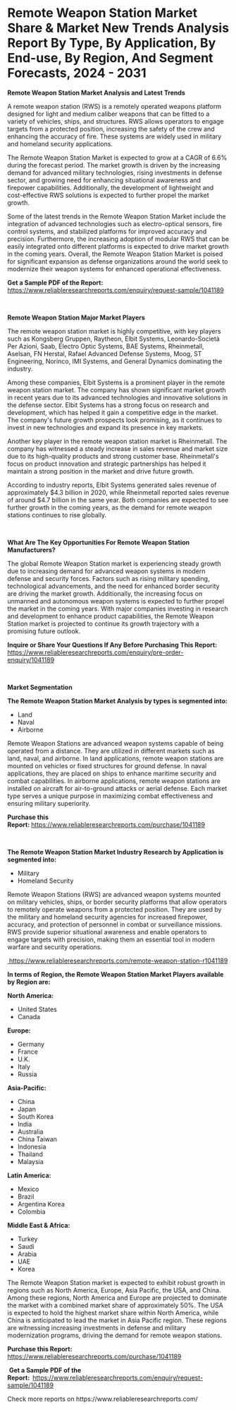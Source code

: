 <p><h1>Remote Weapon Station Market Share & Market New Trends Analysis Report By Type, By Application, By End-use, By Region, And Segment Forecasts, 2024 - 2031</h1></p><p><strong>Remote Weapon Station Market Analysis and Latest Trends</strong></p>
<p><p>A remote weapon station (RWS) is a remotely operated weapons platform designed for light and medium caliber weapons that can be fitted to a variety of vehicles, ships, and structures. RWS allows operators to engage targets from a protected position, increasing the safety of the crew and enhancing the accuracy of fire. These systems are widely used in military and homeland security applications.</p><p>The Remote Weapon Station Market is expected to grow at a CAGR of 6.6% during the forecast period. The market growth is driven by the increasing demand for advanced military technologies, rising investments in defense sector, and growing need for enhancing situational awareness and firepower capabilities. Additionally, the development of lightweight and cost-effective RWS solutions is expected to further propel the market growth.</p><p>Some of the latest trends in the Remote Weapon Station Market include the integration of advanced technologies such as electro-optical sensors, fire control systems, and stabilized platforms for improved accuracy and precision. Furthermore, the increasing adoption of modular RWS that can be easily integrated onto different platforms is expected to drive market growth in the coming years. Overall, the Remote Weapon Station Market is poised for significant expansion as defense organizations around the world seek to modernize their weapon systems for enhanced operational effectiveness.</p></p>
<p><strong>Get a Sample PDF of the Report:&nbsp;</strong> <a href="https://www.reliableresearchreports.com/enquiry/request-sample/1041189">https://www.reliableresearchreports.com/enquiry/request-sample/1041189</a></p>
<p>&nbsp;</p>
<p><strong>Remote Weapon Station Major Market Players</strong></p>
<p><p>The remote weapon station market is highly competitive, with key players such as Kongsberg Gruppen, Raytheon, Elbit Systems, Leonardo-Società Per Azioni, Saab, Electro Optic Systems, BAE Systems, Rheinmetall, Aselsan, FN Herstal, Rafael Advanced Defense Systems, Moog, ST Engineering, Norinco, IMI Systems, and General Dynamics dominating the industry.</p><p>Among these companies, Elbit Systems is a prominent player in the remote weapon station market. The company has shown significant market growth in recent years due to its advanced technologies and innovative solutions in the defense sector. Elbit Systems has a strong focus on research and development, which has helped it gain a competitive edge in the market. The company's future growth prospects look promising, as it continues to invest in new technologies and expand its presence in key markets.</p><p>Another key player in the remote weapon station market is Rheinmetall. The company has witnessed a steady increase in sales revenue and market size due to its high-quality products and strong customer base. Rheinmetall's focus on product innovation and strategic partnerships has helped it maintain a strong position in the market and drive future growth.</p><p>According to industry reports, Elbit Systems generated sales revenue of approximately $4.3 billion in 2020, while Rheinmetall reported sales revenue of around $4.7 billion in the same year. Both companies are expected to see further growth in the coming years, as the demand for remote weapon stations continues to rise globally.</p></p>
<p>&nbsp;</p>
<p><strong>What Are The Key Opportunities For Remote Weapon Station Manufacturers?</strong></p>
<p><p>The global Remote Weapon Station market is experiencing steady growth due to increasing demand for advanced weapon systems in modern defense and security forces. Factors such as rising military spending, technological advancements, and the need for enhanced border security are driving the market growth. Additionally, the increasing focus on unmanned and autonomous weapon systems is expected to further propel the market in the coming years. With major companies investing in research and development to enhance product capabilities, the Remote Weapon Station market is projected to continue its growth trajectory with a promising future outlook.</p></p>
<p><strong>Inquire or Share Your Questions If Any Before Purchasing This Report:</strong> <a href="https://www.reliableresearchreports.com/enquiry/pre-order-enquiry/1041189">https://www.reliableresearchreports.com/enquiry/pre-order-enquiry/1041189</a></p>
<p>&nbsp;</p>
<p><strong>Market Segmentation</strong></p>
<p><strong>The Remote Weapon Station Market Analysis by types is segmented into:</strong></p>
<p><ul><li>Land</li><li>Naval</li><li>Airborne</li></ul></p>
<p><p>Remote Weapon Stations are advanced weapon systems capable of being operated from a distance. They are utilized in different markets such as land, naval, and airborne. In land applications, remote weapon stations are mounted on vehicles or fixed structures for ground defense. In naval applications, they are placed on ships to enhance maritime security and combat capabilities. In airborne applications, remote weapon stations are installed on aircraft for air-to-ground attacks or aerial defense. Each market type serves a unique purpose in maximizing combat effectiveness and ensuring military superiority.</p></p>
<p><strong>Purchase this Report:&nbsp;</strong><a href="https://www.reliableresearchreports.com/purchase/1041189">https://www.reliableresearchreports.com/purchase/1041189</a></p>
<p>&nbsp;</p>
<p><strong>The Remote Weapon Station Market Industry Research by Application is segmented into:</strong></p>
<p><ul><li>Military</li><li>Homeland Security</li></ul></p>
<p><p>Remote Weapon Stations (RWS) are advanced weapon systems mounted on military vehicles, ships, or border security platforms that allow operators to remotely operate weapons from a protected position. They are used by the military and homeland security agencies for increased firepower, accuracy, and protection of personnel in combat or surveillance missions. RWS provide superior situational awareness and enable operators to engage targets with precision, making them an essential tool in modern warfare and security operations.</p></p>
<p><a href="https://www.reliableresearchreports.com/remote-weapon-station-r1041189">&nbsp;https://www.reliableresearchreports.com/remote-weapon-station-r1041189</a></p>
<p><strong>In terms of Region, the Remote Weapon Station Market Players available by Region are:</strong></p>
<p>
    <p> <strong> North America: </strong>
        <ul>
            <li>United States</li>
            <li>Canada</li>
        </ul>
        </p> 
    <p> <strong> Europe: </strong>
        <ul>
            <li>Germany</li>
            <li>France</li>
            <li>U.K.</li>
            <li>Italy</li>
            <li>Russia</li>
        </ul>
        </p> 
    <p> <strong> Asia-Pacific: </strong>
        <ul>
            <li>China</li>
            <li>Japan</li>
            <li>South Korea</li>
            <li>India</li>
            <li>Australia</li>
            <li>China Taiwan</li>
            <li>Indonesia</li>
            <li>Thailand</li>
            <li>Malaysia</li>
        </ul>
        </p> 
    <p> <strong> Latin America: </strong>
        <ul>
            <li>Mexico</li>
            <li>Brazil</li>
            <li>Argentina Korea</li>
            <li>Colombia</li>
        </ul>
        </p> 
    <p> <strong> Middle East & Africa: </strong>
        <ul>
            <li>Turkey</li>
            <li>Saudi</li>
            <li>Arabia</li>
            <li>UAE</li>
            <li>Korea</li>
        </ul>
    </p>
    </p>
<p><p>The Remote Weapon Station market is expected to exhibit robust growth in regions such as North America, Europe, Asia Pacific, the USA, and China. Among these regions, North America and Europe are projected to dominate the market with a combined market share of approximately 50%. The USA is expected to hold the highest market share within North America, while China is anticipated to lead the market in Asia Pacific region. These regions are witnessing increasing investments in defense and military modernization programs, driving the demand for remote weapon stations.</p></p>
<p><strong>Purchase this Report: </strong><a href="https://www.reliableresearchreports.com/purchase/1041189">https://www.reliableresearchreports.com/purchase/1041189</a></p>
<p>&nbsp;<strong>Get a Sample PDF of the Report:&nbsp;&nbsp;</strong><a href="https://www.reliableresearchreports.com/enquiry/request-sample/1041189">https://www.reliableresearchreports.com/enquiry/request-sample/1041189</a></p>
<p><strong></strong></p>
<p>Check more reports on https://www.reliableresearchreports.com/</p>